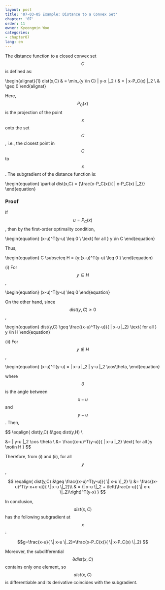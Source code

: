```yaml
---
layout: post
title: '07-03-05 Example: Distance to a Convex Set'
chapter: '07'
order: 11
owner: Kyeongmin Woo
categories:
- chapter07
lang: en
---
```



The distance function to a closed convex set $$C$$ is defined as:
>
\begin{alignat}{1}
dist(x,C) & = \min_{y \in C} \| y-x \|_2 \\
      & = \| x-P_C(x) \|_2 \\
      & \geq 0 
\end{alignat}

Here, $$P_C(x)$$ is the projection of the point $$x$$ onto the set $$C$$, i.e., the closest point in $$C$$ to $$x$$. The subgradient of the distance function is:
>
\begin{equation}
\partial dist(x,C) = \{\frac{x-P_C(x)}{ \| x-P_C(x) \|_2}\}
\end{equation}

### Proof

If $$u=P_C(x)$$, then by the first-order optimality condition,
>
\begin{equation}
(x-u)^T(y-u) \leq 0 \ \text{ for all } y \in C
\end{equation}

Thus,
>
\begin{equation}
C \subseteq H = \{y:(x-u)^T(y-u) \leq 0 \}
\end{equation}

(i) For $$y \in H$$,
>
\begin{equation}
(x-u)^T(y-u) \leq 0
\end{equation}

On the other hand, since $$dist(y,C)\geq 0$$,
>
\begin{equation}
dist(y,C) \geq \frac{(x-u)^T(y-u)}{ \| x-u \|_2} \text{ for all } y \in H
\end{equation}

(ii) For $$y \notin H$$,
>
\begin{equation}
(x-u)^T(y-u) = \| x-u \|_2 \| y-u \|_2 \cos\theta,
\end{equation}

where $$\theta$$ is the angle between $$x-u$$ and $$y-u$$. Then,
>
$$
\eqalign{
dist(y,C) &\geq dist(y,H) \\

&= \| y-u \|_2 \cos \theta \\
&= \frac{(x-u)^T(y-u)}{ \| x-u \|_2} \text{ for all }y \notin H
}
$$

Therefore, from (i) and (ii), for all $$y$$,
>
$$
\eqalign{
dist(y,C) &\geq \frac{(x-u)^T(y-u)}{ \| x-u \|_2} \\
&= \frac{(x-u)^T(y-x+x-u)}{ \| x-u \|_2}\\
& = \| x-u \|_2 + \left(\frac{x-u}{ \| x-u \|_2}\right)^T(y-x)
}
$$

In conclusion, $$dist(x,C)$$ has the following subgradient at $$x$$:
>
$$g=\frac{x-u}{ \| x-u \|_2}=\frac{x-P_C(x)}{ \| x-P_C(x) \|_2} $$

Moreover, the subdifferential $$\partial dist(x,C)$$ contains only one element, so $$dist(x,C)$$ is differentiable and its derivative coincides with the subgradient.
